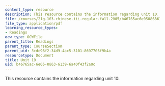 ```yaml
---
content_type: resource
description: This resource contains the information regarding unit 10.
file: /courses/21g-103-chinese-iii-regular-fall-2005/b46765ac6e05086361396a40f43f2a0c_MIT21G_103F05_unit10.pdf
file_type: application/pdf
learning_resource_types:
- Readings
ocw_type: OCWFile
parent_title: Readings
parent_type: CourseSection
parent_uid: 3cdc93f2-34d9-4ac5-3101-8607705f9b4a
resourcetype: Document
title: Unit 10
uid: b46765ac-6e05-0863-6139-6a40f43f2a0c
---
```

This resource contains the information regarding unit 10.

